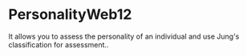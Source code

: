 # PersonalityWeb12
It allows you to assess the personality of an individual and use Jung's classification for assessment..
